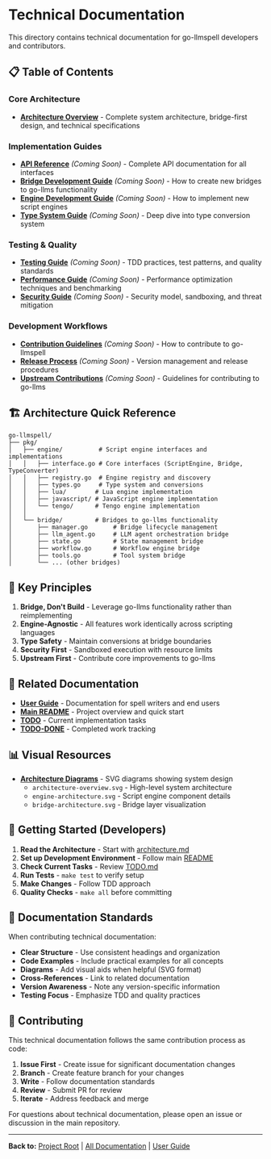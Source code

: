 # Technical Documentation

This directory contains technical documentation for go-llmspell developers and contributors.

## 📋 Table of Contents

### Core Architecture
- [**Architecture Overview**](architecture.md) - Complete system architecture, bridge-first design, and technical specifications

### Implementation Guides
- [**API Reference**](api-reference.md) *(Coming Soon)* - Complete API documentation for all interfaces
- [**Bridge Development Guide**](bridge-development.md) *(Coming Soon)* - How to create new bridges to go-llms functionality
- [**Engine Development Guide**](engine-development.md) *(Coming Soon)* - How to implement new script engines
- [**Type System Guide**](type-system.md) *(Coming Soon)* - Deep dive into type conversion system

### Testing & Quality
- [**Testing Guide**](testing-guide.md) *(Coming Soon)* - TDD practices, test patterns, and quality standards
- [**Performance Guide**](performance.md) *(Coming Soon)* - Performance optimization techniques and benchmarking
- [**Security Guide**](security.md) *(Coming Soon)* - Security model, sandboxing, and threat mitigation

### Development Workflows
- [**Contribution Guidelines**](contribution-guidelines.md) *(Coming Soon)* - How to contribute to go-llmspell
- [**Release Process**](release-process.md) *(Coming Soon)* - Version management and release procedures
- [**Upstream Contributions**](upstream-contributions.md) *(Coming Soon)* - Guidelines for contributing to go-llms

## 🏗️ Architecture Quick Reference

```
go-llmspell/
├── pkg/
│   ├── engine/          # Script engine interfaces and implementations
│   │   ├── interface.go # Core interfaces (ScriptEngine, Bridge, TypeConverter)
│   │   ├── registry.go  # Engine registry and discovery
│   │   ├── types.go     # Type system and conversions
│   │   ├── lua/        # Lua engine implementation
│   │   ├── javascript/ # JavaScript engine implementation
│   │   └── tengo/      # Tengo engine implementation
│   │
│   └── bridge/         # Bridges to go-llms functionality
│       ├── manager.go       # Bridge lifecycle management
│       ├── llm_agent.go     # LLM agent orchestration bridge
│       ├── state.go         # State management bridge
│       ├── workflow.go      # Workflow engine bridge
│       ├── tools.go         # Tool system bridge
│       └── ... (other bridges)
```

## 🎯 Key Principles

1. **Bridge, Don't Build** - Leverage go-llms functionality rather than reimplementing
2. **Engine-Agnostic** - All features work identically across scripting languages
3. **Type Safety** - Maintain conversions at bridge boundaries
4. **Security First** - Sandboxed execution with resource limits
5. **Upstream First** - Contribute core improvements to go-llms

## 🔗 Related Documentation

- [**User Guide**](../user-guide/) - Documentation for spell writers and end users
- [**Main README**](../../README.md) - Project overview and quick start
- [**TODO**](../../TODO.md) - Current implementation tasks
- [**TODO-DONE**](../../TODO-DONE.md) - Completed work tracking

## 📊 Visual Resources

- [**Architecture Diagrams**](../images/) - SVG diagrams showing system design
  - `architecture-overview.svg` - High-level system architecture
  - `engine-architecture.svg` - Script engine component details
  - `bridge-architecture.svg` - Bridge layer visualization

## 🚀 Getting Started (Developers)

1. **Read the Architecture** - Start with [architecture.md](architecture.md)
2. **Set up Development Environment** - Follow main [README](../../README.md)
3. **Check Current Tasks** - Review [TODO.md](../../TODO.md)
4. **Run Tests** - `make test` to verify setup
5. **Make Changes** - Follow TDD approach
6. **Quality Checks** - `make all` before committing

## 📝 Documentation Standards

When contributing technical documentation:

- **Clear Structure** - Use consistent headings and organization
- **Code Examples** - Include practical examples for all concepts
- **Diagrams** - Add visual aids when helpful (SVG format)
- **Cross-References** - Link to related documentation
- **Version Awareness** - Note any version-specific information
- **Testing Focus** - Emphasize TDD and quality practices

## 🤝 Contributing

This technical documentation follows the same contribution process as code:

1. **Issue First** - Create issue for significant documentation changes
2. **Branch** - Create feature branch for your changes
3. **Write** - Follow documentation standards
4. **Review** - Submit PR for review
5. **Iterate** - Address feedback and merge

For questions about technical documentation, please open an issue or discussion in the main repository.

---

**Back to:** [Project Root](../../README.md) | [All Documentation](../README.md) | [User Guide](../user-guide/README.md)